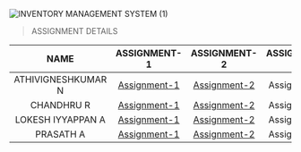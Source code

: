 ![INVENTORY MANAGEMENT SYSTEM (1)](https://user-images.githubusercontent.com/89722457/192203902-875217f5-3944-47a9-b761-7b2b1a96b1ac.png)

> ASSIGNMENT DETAILS


| NAME | ASSIGNMENT-1 | ASSIGNMENT-2 | ASSIGNMENT-3 | ASSIGNMENT-4 |
|     :---:    |     :---:      |     :---:     |     :---:    |     :---:      |
| ATHIVIGNESHKUMAR N   | [Assignment-1](https://github.com/IBM-EPBL/IBM-Project-54059-1661588263/tree/master/Assignments/ATHIVIGNESHKUMAR%20N/Assignment-1)    | [Assignment-2](https://github.com/IBM-EPBL/IBM-Project-54059-1661588263/tree/master/Assignments/ATHIVIGNESHKUMAR%20N/ASSIGNMENT-2)    | Assignment-3   | Assignment-4     |
| CHANDHRU R     | [Assignment-1](https://github.com/IBM-EPBL/IBM-Project-54059-1661588263/tree/master/Assignments/CHANDHRU%20R/assignment)       | [Assignment-2](https://github.com/IBM-EPBL/IBM-Project-54059-1661588263/tree/master/Assignments/CHANDHRU%20R/Assignment-2)      | Assignment-3     | Assignment-4       |
| LOKESH IYYAPPAN A     | [Assignment-1](https://github.com/IBM-EPBL/IBM-Project-54059-1661588263/tree/master/Assignments/LOKESH%20IYYAPPAN%20A/assignment-1)       | [Assignment-2](https://github.com/IBM-EPBL/IBM-Project-54059-1661588263/tree/master/Assignments/LOKESH%20IYYAPPAN%20A/Assignment-2)      | Assignment-3     | Assignment-4       |
| PRASATH A     | [Assignment-1](https://github.com/IBM-EPBL/IBM-Project-54059-1661588263/tree/master/Assignments/PRASATH%20A/Assignment-1)       | [Assignment-2](https://github.com/IBM-EPBL/IBM-Project-54059-1661588263/tree/master/Assignments/PRASATH%20A/Assignment_2)      | Assignment-3     | Assignment-4      |

